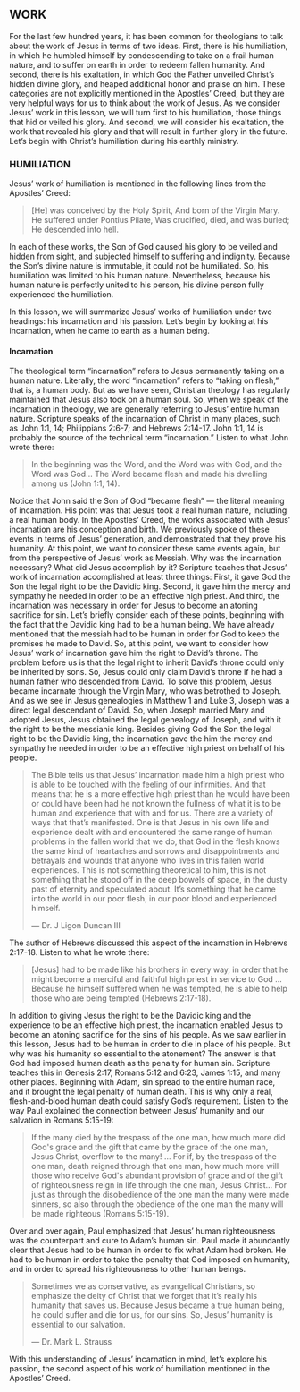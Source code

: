 ## WORK
	
For the last few hundred years, it has been common for theologians to talk about the work of Jesus in terms of two ideas. First, there is his humiliation, in which he humbled himself by condescending to take on a frail human nature, and to suffer on earth in order to redeem fallen humanity. And second, there is his exaltation, in which God the Father unveiled Christ’s hidden divine glory, and heaped additional honor and praise on him. These categories are not explicitly mentioned in the Apostles’ Creed, but they are very helpful ways for us to think about the work of Jesus.
As we consider Jesus’ work in this lesson, we will turn first to his humiliation, those things that hid or veiled his glory. And second, we will consider his exaltation, the work that revealed his glory and that will result in further glory in the future. Let’s begin with Christ’s humiliation during his earthly ministry.


### HUMILIATION

Jesus’ work of humiliation is mentioned in the following lines from the Apostles’ Creed:

> [He] was conceived by the Holy Spirit, And born of the Virgin Mary. He suffered under Pontius Pilate, Was crucified, died, and was buried; He descended into hell. 

In each of these works, the Son of God caused his glory to be veiled and hidden from sight, and subjected himself to suffering and indignity. Because the Son’s divine nature is immutable, it could not be humiliated. So, his humiliation was limited to his human nature. Nevertheless, because his human nature is perfectly united to his person, his divine person fully experienced the humiliation.

In this lesson, we will summarize Jesus’ works of humiliation under two headings: his incarnation and his passion. Let’s begin by looking at his incarnation, when he came to earth as a human being.


#### Incarnation

The theological term “incarnation” refers to Jesus permanently taking on a human nature. Literally, the word “incarnation” refers to “taking on flesh,” that is, a human body. But as we have seen, Christian theology has regularly maintained that Jesus also took on a human soul. So, when we speak of the incarnation in theology, we are generally referring to Jesus’ entire human nature. Scripture speaks of the incarnation of Christ in many places, such as John 1:1, 14; Philippians 2:6-7; and Hebrews 2:14-17.
John 1:1, 14 is probably the source of the technical term “incarnation.” Listen to what John wrote there:

> In the beginning was the Word, and the Word was with God, and the Word was God… The Word became flesh and made his dwelling among us (John 1:1, 14).

Notice that John said the Son of God “became flesh” — the literal meaning of incarnation. His point was that Jesus took a real human nature, including a real human body.
In the Apostles’ Creed, the works associated with Jesus’ incarnation are his conception and birth. We previously spoke of these events in terms of Jesus’ generation, and demonstrated that they prove his humanity. At this point, we want to consider these same events again, but from the perspective of Jesus’ work as Messiah. Why was the incarnation necessary? What did Jesus accomplish by it?
Scripture teaches that Jesus’ work of incarnation accomplished at least three things: First, it gave God the Son the legal right to be the Davidic king. Second, it gave him the mercy and sympathy he needed in order to be an effective high priest. And third, the incarnation was necessary in order for Jesus to become an atoning sacrifice for sin. Let’s briefly consider each of these points, beginning with the fact that the Davidic king had to be a human being.
We have already mentioned that the messiah had to be human in order for God to keep the promises he made to David. So, at this point, we want to consider how Jesus’ work of incarnation gave him the right to David’s throne. The problem before us is that the legal right to inherit David’s throne could only be inherited by sons. So, Jesus could only claim David’s throne if he had a human father who descended from David. 
To solve this problem, Jesus became incarnate through the Virgin Mary, who was betrothed to Joseph. And as we see in Jesus genealogies in Matthew 1 and Luke 3, Joseph was a direct legal descendant of David. So, when Joseph married Mary and adopted Jesus, Jesus obtained the legal genealogy of Joseph, and with it the right to be the messianic king. 
Besides giving God the Son the legal right to be the Davidic king, the incarnation gave the him the mercy and sympathy he needed in order to be an effective high priest on behalf of his people. 

> The Bible tells us that Jesus’ incarnation made him a high priest who is able to be touched with the feeling of our infirmities. And that means that he is a more effective high priest than he would have been or could have been had he not known the fullness of what it is to be human and experience that with and for us. There are a variety of ways that that’s manifested. One is that Jesus in his own life and experience dealt with and encountered the same range of human problems in the fallen world that we do, that God in the flesh knows the same kind of heartaches and sorrows and disappointments and betrayals and wounds that anyone who lives in this fallen world experiences. This is not something theoretical to him, this is not something that he stood off in the deep bowels of space, in the dusty past of eternity and speculated about. It’s something that he came into the world in our poor flesh, in our poor blood and experienced himself. 
> 
> —	Dr. J Ligon Duncan III

The author of Hebrews discussed this aspect of the incarnation in Hebrews 2:17-18. Listen to what he wrote there:

> [Jesus] had to be made like his brothers in every way, in order that he might become a merciful and faithful high priest in service to God … Because he himself suffered when he was tempted, he is able to help those who are being tempted (Hebrews 2:17-18).

In addition to giving Jesus the right to be the Davidic king and the experience to be an effective high priest, the incarnation enabled Jesus to become an atoning sacrifice for the sins of his people. 
As we saw earlier in this lesson, Jesus had to be human in order to die in place of his people. But why was his humanity so essential to the atonement? The answer is that God had imposed human death as the penalty for human sin. Scripture teaches this in Genesis 2:17, Romans 5:12 and 6:23, James 1:15, and many other places. Beginning with Adam, sin spread to the entire human race, and it brought the legal penalty of human death. This is why only a real, flesh-and-blood human death could satisfy God’s requirement.
Listen to the way Paul explained the connection between Jesus’ humanity and our salvation in Romans 5:15-19:

> If the many died by the trespass of the one man, how much more did God's grace and the gift that came by the grace of the one man, Jesus Christ, overflow to the many! … For if, by the trespass of the one man, death reigned through that one man, how much more will those who receive God's abundant provision of grace and of the gift of righteousness reign in life through the one man, Jesus Christ… For just as through the disobedience of the one man the many were made sinners, so also through the obedience of the one man the many will be made righteous (Romans 5:15-19).

Over and over again, Paul emphasized that Jesus’ human righteousness was the counterpart and cure to Adam’s human sin. Paul made it abundantly clear that Jesus had to be human in order to fix what Adam had broken. He had to be human in order to take the penalty that God imposed on humanity, and in order to spread his righteousness to other human beings.

> Sometimes we as conservative, as evangelical Christians, so emphasize the deity of Christ that we forget that it’s really his humanity that saves us. Because Jesus became a true human being, he could suffer and die for us, for our sins. So, Jesus’ humanity is essential to our salvation. 
> 
> —	Dr. Mark L. Strauss

With this understanding of Jesus’ incarnation in mind, let’s explore his passion, the second aspect of his work of humiliation mentioned in the Apostles’ Creed.
